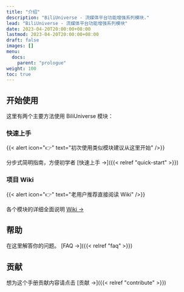 ```yaml
---
title: "介绍"
description: "BiliUniverse - 流媒体平台功能增强系列模块."
lead: "BiliUniverse - 流媒体平台功能增强系列模块"
date: 2023-04-20T20:00:00+08:00
lastmod: 2023-04-20T20:00:00+08:00
draft: false
images: []
menu:
  docs:
    parent: "prologue"
weight: 100
toc: true
---
```


## 开始使用

这里有两个主要方法使用 BiliUniverse 模块：

### 快速上手

{{< alert icon="👉" text="初次使用类似模块建议从这里开始" />}}

分步式简明指南，方便初学者 [快速上手 →]({{< relref "quick-start" >}})

### 项目 Wiki

{{< alert icon="👉" text="老用户推荐直接阅读 Wiki" />}}

各个模块的详细全面说明 [Wiki →](https://github.com/BiliUniverse/Universe/wiki)

## 帮助

在这里解答你的问题。 [FAQ →]({{< relref "faq" >}})

## 贡献

 想为这个手册贡献内容请点击 [贡献 →]({{< relref "contribute" >}})

